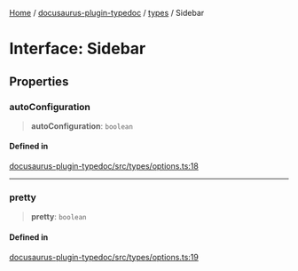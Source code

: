 [Home](../../../README.md) / [docusaurus-plugin-typedoc](../../README.md) / [types](../README.md) / Sidebar

# Interface: Sidebar

## Properties

### autoConfiguration

> **autoConfiguration**: `boolean`

#### Defined in

[docusaurus-plugin-typedoc/src/types/options.ts:18](https://github.com/typedoc2md/typedoc-plugin-markdown/blob/7934b23566f374f44fe6de5fd9240ab185bf799f/packages/docusaurus-plugin-typedoc/src/types/options.ts#L18)

***

### pretty

> **pretty**: `boolean`

#### Defined in

[docusaurus-plugin-typedoc/src/types/options.ts:19](https://github.com/typedoc2md/typedoc-plugin-markdown/blob/7934b23566f374f44fe6de5fd9240ab185bf799f/packages/docusaurus-plugin-typedoc/src/types/options.ts#L19)
